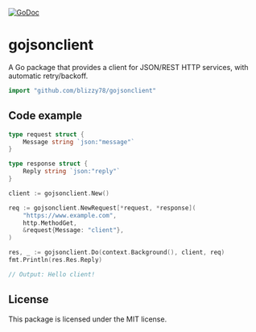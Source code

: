 [![GoDoc](https://pkg.go.dev/badge/github.com/blizzy78/gojsonclient)](https://pkg.go.dev/github.com/blizzy78/gojsonclient)


gojsonclient
============

A Go package that provides a client for JSON/REST HTTP services, with automatic retry/backoff.

```go
import "github.com/blizzy78/gojsonclient"
```


Code example
------------

```go
type request struct {
	Message string `json:"message"`
}

type response struct {
	Reply string `json:"reply"`
}

client := gojsonclient.New()

req := gojsonclient.NewRequest[*request, *response](
	"https://www.example.com",
	http.MethodGet,
	&request{Message: "client"},
)

res, _ := gojsonclient.Do(context.Background(), client, req)
fmt.Println(res.Res.Reply)

// Output: Hello client!
```


License
-------

This package is licensed under the MIT license.
